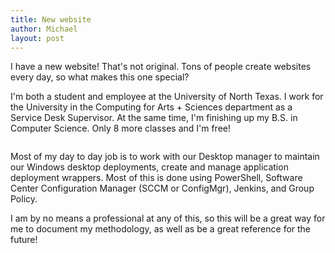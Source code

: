 ```yaml
---
title: New website
author: Michael
layout: post
---
```


I have a new website! That's not original. Tons of people create websites every day, so what makes this one special?

I'm both a student and employee at the University of North Texas. I work for the University in the Computing for Arts + Sciences department as a Service Desk Supervisor. At the same time, I'm finishing up my B.S. in Computer Science. Only 8 more classes and I'm free!

<span class="image"><img src="{{ 'https://i.imgur.com/B6iARdo.gif' | relative_url }}" alt="" /></span>

Most of my day to day job is to work with our Desktop manager to maintain our Windows desktop deployments, create and manage application deployment wrappers. Most of this is done using PowerShell, Software Center Configuration Manager (SCCM or ConfigMgr), Jenkins, and Group Policy.

I am by no means a professional at any of this, so this will be a great way for me to document my methodology, as well as be a great reference for the future!
